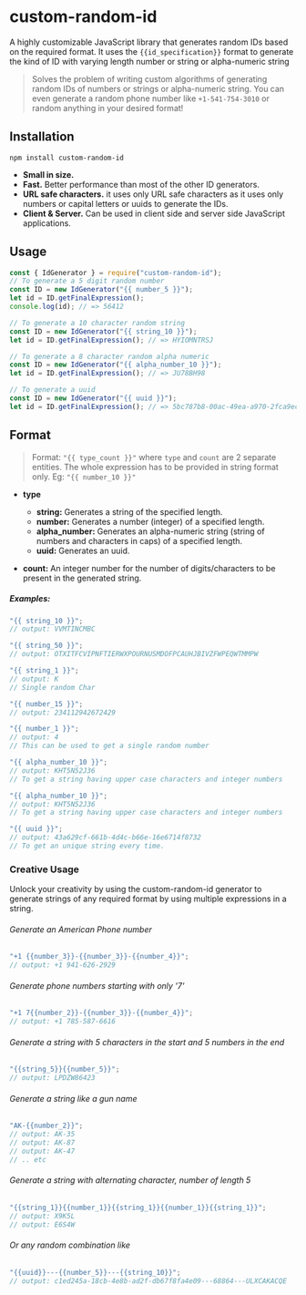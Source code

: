 # custom-random-id

A highly customizable JavaScript library that generates random IDs based on the required format. It uses the `{{id_specification}}` format to generate the kind of ID with varying length number or string or alpha-numeric string

> Solves the problem of writing custom algorithms of generating random IDs of numbers or strings or alpha-numeric string. You can even generate a random phone number like `+1-541-754-3010` or random anything in your desired format!

## Installation

`npm install custom-random-id`

- **Small in size.**
- **Fast.** Better performance than most of the other ID generators.
- **URL safe characters.** it uses only URL safe characters as it uses only numbers or capital letters or uuids to generate the IDs.
- **Client & Server.** Can be used in client side and server side JavaScript applications.

## Usage

```javascript
const { IdGenerator } = require("custom-random-id");
// To generate a 5 digit random number
const ID = new IdGenerator("{{ number_5 }}");
let id = ID.getFinalExpression();
console.log(id); // => 56412

// To generate a 10 character random string
const ID = new IdGenerator("{{ string_10 }}");
let id = ID.getFinalExpression(); // => HYIOMNTRSJ

// To generate a 8 character random alpha numeric
const ID = new IdGenerator("{{ alpha_number_10 }}");
let id = ID.getFinalExpression(); // => JU78BH98

// To generate a uuid
const ID = new IdGenerator("{{ uuid }}");
let id = ID.getFinalExpression(); // => 5bc787b8-00ac-49ea-a970-2fca9ec737af
```

## Format

> Format: `"{{ type_count }}"` where `type` and `count` are 2 separate entities. The whole expression has to be provided in string format only. Eg: `"{{ number_10 }}"`

- **type**

  - **string:** Generates a string of the specified length.
  - **number:** Generates a number (integer) of a specified length.
  - **alpha_number:** Generates an alpha-numeric string (string of numbers and characters in caps) of a specified length.
  - **uuid:** Generates an uuid.

- **count:** An integer number for the number of digits/characters to be present in the generated string.

##### Examples:

```javascript
"{{ string_10 }}";
// output: VVMTINCMBC
```

```javascript
"{{ string_50 }}";
// output: OTXITFCVIPNFTIERWXPOURNUSMDOFPCAUHJBIVZFWPEQWTMMPW
```

```javascript
"{{ string_1 }}";
// output: K
// Single random Char
```

```javascript
"{{ number_15 }}";
// output: 234112942672429
```

```javascript
"{{ number_1 }}";
// output: 4
// This can be used to get a single random number
```

```javascript
"{{ alpha_number_10 }}";
// output: KHT5N52J36
// To get a string having upper case characters and integer numbers
```

```javascript
"{{ alpha_number_10 }}";
// output: KHT5N52J36
// To get a string having upper case characters and integer numbers
```

```javascript
"{{ uuid }}";
// output: 43a629cf-661b-4d4c-b66e-16e6714f8732
// To get an unique string every time.
```

### Creative Usage

Unlock your creativity by using the custom-random-id generator to generate strings of any required format by using multiple expressions in a string.

###### Generate an American Phone number

```javascript
"+1 {{number_3}}-{{number_3}}-{{number_4}}";
// output: +1 941-626-2929
```

###### Generate phone numbers starting with only '7'

```javascript
"+1 7{{number_2}}-{{number_3}}-{{number_4}}";
// output: +1 785-587-6616
```

###### Generate a string with 5 characters in the start and 5 numbers in the end

```javascript
"{{string_5}}{{number_5}}";
// output: LPDZW86423
```

###### Generate a string like a gun name

```javascript
"AK-{{number_2}}";
// output: AK-35
// output: AK-87
// output: AK-47
// .. etc
```

###### Generate a string with alternating character, number of length 5

```javascript
"{{string_1}}{{number_1}}{{string_1}}{{number_1}}{{string_1}}";
// output: X9K5L
// output: E6S4W
```

###### Or any random combination like

```javascript
"{{uuid}}---{{number_5}}---{{string_10}}";
// output: c1ed245a-18cb-4e8b-ad2f-db67f8fa4e09---68864---ULXCAKACQE
```
